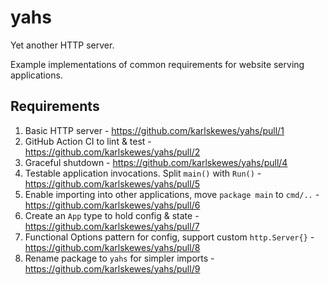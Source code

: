 # yahs

Yet another HTTP server.

Example implementations of common requirements for website serving applications.

## Requirements

1. Basic HTTP server - https://github.com/karlskewes/yahs/pull/1
1. GitHub Action CI to lint & test - https://github.com/karlskewes/yahs/pull/2
1. Graceful shutdown - https://github.com/karlskewes/yahs/pull/4
1. Testable application invocations. Split `main()` with `Run()` - https://github.com/karlskewes/yahs/pull/5
1. Enable importing into other applications, move `package main` to `cmd/..` - https://github.com/karlskewes/yahs/pull/6
1. Create an `App` type to hold config & state - https://github.com/karlskewes/yahs/pull/7
1. Functional Options pattern for config, support custom `http.Server{}` - https://github.com/karlskewes/yahs/pull/8
1. Rename package to `yahs` for simpler imports - https://github.com/karlskewes/yahs/pull/9
